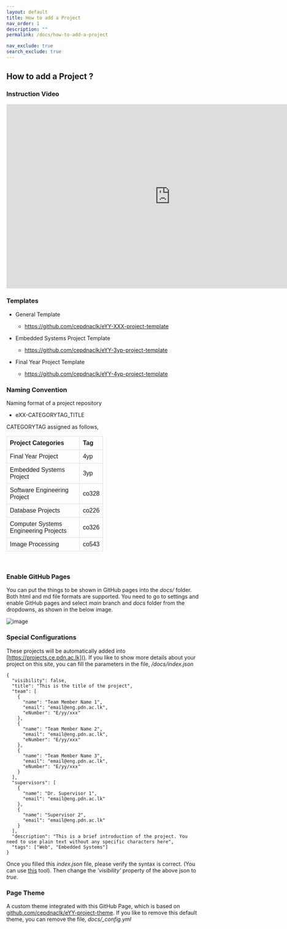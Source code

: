 ```yaml
---
layout: default
title: How to add a Project
nav_order: 1
description: ""
permalink: /docs/how-to-add-a-project

nav_exclude: true
search_exclude: true
---
```


## How to add a Project ?
### Instruction Video



<iframe width="854" height="480" src="https://www.youtube.com/embed/hegEmohtppw" frameborder="0" allow="accelerometer; autoplay; clipboard-write; encrypted-media; gyroscope; picture-in-picture" allowfullscreen></iframe>



### Templates 

- General Template
    - https://github.com/cepdnaclk/eYY-XXX-project-template

- Embedded Systems Project Template
    - https://github.com/cepdnaclk/eYY-3yp-project-template

- Final  Year Project Template
    - https://github.com/cepdnaclk/eYY-4yp-project-template



### Naming Convention

Naming format of a project repository

- eXX-CATEGORYTAG_TITLE

CATEGORYTAG assigned as follows,
<style>
table {
  font-family: arial, sans-serif;
  border-collapse: collapse;
  width: 50%;
}

td, th {
  border: 1px solid #dddddd;
  text-align: left;
  padding: 8px;
}
</style>

<table>
  <tr>
    <th>Project Categories</th>
    <th>Tag</th>
  </tr>
  <tr>
    <td>Final Year Project</td>
    <td>4yp</td>
  </tr>
  <tr>
    <td>Embedded Systems Project</td>
    <td>3yp</td>
  </tr>
  <tr>
    <td>Software Engineering Project</td>
    <td>co328</td>
  </tr>
  <tr>
    <td>Database Projects</td>
    <td>co226</td>
  </tr>
  <tr>
    <td>Computer Systems Engineering Projects</td>
    <td>co326</td>
  </tr>
  <tr>
    <td>Image Processing</td>
    <td>co543</td>
  </tr>
</table>

<br/>

### Enable GitHub Pages

You can put the things to be shown in GitHub pages into the _docs/_ folder. Both html and md file formats are supported. You need to go to settings and enable GitHub pages and select _main_ branch and _docs_ folder from the dropdowns, as shown in the below image.

![image](https://user-images.githubusercontent.com/11540782/98789936-028d3600-2429-11eb-84be-aaba665fdc75.png)

### Special Configurations

These projects will be automatically added into [https://projects.ce.pdn.ac.lk](). If you like to show more details about your project on this site, you can fill the parameters in the file, _/docs/index.json_

```
{
  "visibility": false,
  "title": "This is the title of the project",
  "team": [
    {
      "name": "Team Member Name 1",
      "email": "email@eng.pdn.ac.lk",
      "eNumber": "E/yy/xxx"
    },
    {
      "name": "Team Member Name 2",
      "email": "email@eng.pdn.ac.lk",
      "eNumber": "E/yy/xxx"
    },
    {
      "name": "Team Member Name 3",
      "email": "email@eng.pdn.ac.lk",
      "eNumber": "E/yy/xxx"
    }
  ],
  "supervisors": [
    {
      "name": "Dr. Supervisor 1",
      "email": "email@eng.pdn.ac.lk"
    },
    {
      "name": "Supervisor 2",
      "email": "email@eng.pdn.ac.lk"
    }
  ],
  "description": "This is a brief introduction of the project. You need to use plain text without any specific characters here",
  "tags": ["Web", "Embedded Systems"]
}
```

Once you filled this _index.json_ file, please verify the syntax is correct. (You can use [this](https://jsonlint.com/) tool). Then change the _'visibility'_ property of the above json to _true_.

### Page Theme

A custom theme integrated with this GitHub Page, which is based on [github.com/cepdnaclk/eYY-project-theme](https://github.com/cepdnaclk/eYY-project-theme). If you like to remove this default theme, you can remove the file, _docs/\_config.yml_
